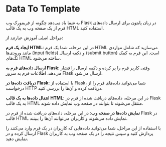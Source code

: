 # Data To Template
 
 به شما یاد می‌دهد چگونه از فریمورک وب Flask در زبان پایتون برای ارسال داده‌های فرم از یک صفحه وب به یک قالب HTML استفاده کنید.

مراحل اصلی آموزش عبارتند از:

**ایجاد یک فرم HTML**: در این مرحله، شما یک فرم HTML می‌سازید که شامل مواردی مانند ورودی‌ها (input fields) و دکمه ارسال (submit button) است. این فرم به کمک تگ‌های HTML ساخته می‌شود.

**ارسال داده‌های فرم به Flask**: وقتی کاربر فرم را پر کرده و دکمه ارسال را فشار می‌دهد، اطلاعات فرم به سرور Flask ارسال می‌شود.

**دریافت داده‌ها در Flask**: با استفاده از Flask، شما می‌توانید داده‌های فرم را از درخواست HTTP دریافت کرده و آن‌ها را بررسی کنید.

**انتقال داده‌ها به یک قالب HTML**: در این مرحله، داده‌های دریافت شده از فرم در Flask به یک قالب HTML منتقل می‌شوند تا بتوانند در صفحه وب نمایش داده شوند.

**نمایش داده‌ها در صفحه وب**: در این مرحله، داده‌های دریافت شده از فرم در Flask در قالب HTML نمایش داده می‌شوند و کاربران می‌توانند آن‌ها را ببینند.

با استفاده از این مراحل، شما می‌توانید داده‌هایی که کاربران در یک فرم وارد می‌کنند را ارسال کرده و در Flask پردازش کنید و سپس نتیجه را در یک صفحه وب به کاربران نمایش دهید.
